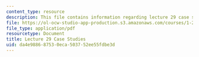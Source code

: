 ```yaml
---
content_type: resource
description: This file contains information regarding lecture 29 case studies.
file: https://ol-ocw-studio-app-production.s3.amazonaws.com/courses/1-264j-database-internet-and-systems-integration-technologies-fall-2013/da4e988687530eca503752ee55fdbe3d_MIT1_264JF13_L29_case.pdf
file_type: application/pdf
resourcetype: Document
title: Lecture 29 Case Studies
uid: da4e9886-8753-0eca-5037-52ee55fdbe3d
---
```


